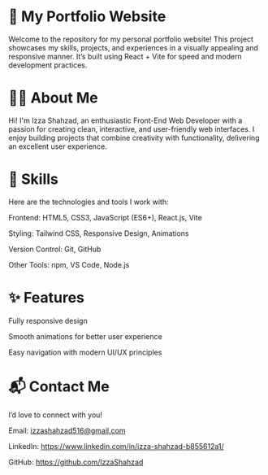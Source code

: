 # 🌟 My Portfolio Website

Welcome to the repository for my personal portfolio website! This project showcases my skills, projects, and experiences in a visually appealing and responsive manner. It’s built using React + Vite for speed and modern development practices.

# 👩‍💻 About Me

Hi! I'm Izza Shahzad, an enthusiastic Front-End Web Developer with a passion for creating clean, interactive, and user-friendly web interfaces.
I enjoy building projects that combine creativity with functionality, delivering an excellent user experience.

# 🚀 Skills

Here are the technologies and tools I work with:

Frontend: HTML5, CSS3, JavaScript (ES6+), React.js, Vite

Styling: Tailwind CSS, Responsive Design, Animations

Version Control: Git, GitHub

Other Tools: npm, VS Code, Node.js

# ✨ Features

Fully responsive design

Smooth animations for better user experience

Easy navigation with modern UI/UX principles

# 📬 Contact Me

I’d love to connect with you!

Email: izzashahzad516@gmail.com

LinkedIn: https://www.linkedin.com/in/izza-shahzad-b855612a1/

GitHub: https://github.com/IzzaShahzad
